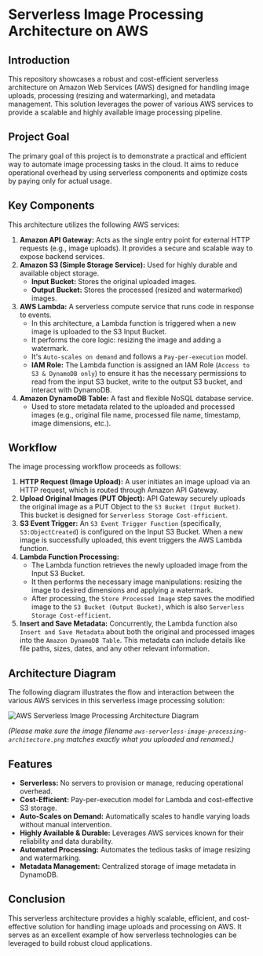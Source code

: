 # Serverless Image Processing Architecture on AWS

## Introduction

This repository showcases a robust and cost-efficient serverless architecture on Amazon Web Services (AWS) designed for handling image uploads, processing (resizing and watermarking), and metadata management. This solution leverages the power of various AWS services to provide a scalable and highly available image processing pipeline.

## Project Goal

The primary goal of this project is to demonstrate a practical and efficient way to automate image processing tasks in the cloud. It aims to reduce operational overhead by using serverless components and optimize costs by paying only for actual usage.

## Key Components

This architecture utilizes the following AWS services:

1.  **Amazon API Gateway:** Acts as the single entry point for external HTTP requests (e.g., image uploads). It provides a secure and scalable way to expose backend services.
2.  **Amazon S3 (Simple Storage Service):** Used for highly durable and available object storage.
    * **Input Bucket:** Stores the original uploaded images.
    * **Output Bucket:** Stores the processed (resized and watermarked) images.
3.  **AWS Lambda:** A serverless compute service that runs code in response to events.
    * In this architecture, a Lambda function is triggered when a new image is uploaded to the S3 Input Bucket.
    * It performs the core logic: resizing the image and adding a watermark.
    * It's `Auto-scales on demand` and follows a `Pay-per-execution` model.
    * **IAM Role:** The Lambda function is assigned an IAM Role (`Access to S3 & DynamoDB only`) to ensure it has the necessary permissions to read from the input S3 bucket, write to the output S3 bucket, and interact with DynamoDB.
4.  **Amazon DynamoDB Table:** A fast and flexible NoSQL database service.
    * Used to store metadata related to the uploaded and processed images (e.g., original file name, processed file name, timestamp, image dimensions, etc.).

## Workflow

The image processing workflow proceeds as follows:

1.  **HTTP Request (Image Upload):** A user initiates an image upload via an HTTP request, which is routed through Amazon API Gateway.
2.  **Upload Original Images (PUT Object):** API Gateway securely uploads the original image as a PUT Object to the `S3 Bucket (Input Bucket)`. This bucket is designed for `Serverless Storage Cost-efficient`.
3.  **S3 Event Trigger:** An `S3 Event Trigger Function` (specifically, `S3:ObjectCreated`) is configured on the Input S3 Bucket. When a new image is successfully uploaded, this event triggers the AWS Lambda function.
4.  **Lambda Function Processing:**
    * The Lambda function retrieves the newly uploaded image from the Input S3 Bucket.
    * It then performs the necessary image manipulations: resizing the image to desired dimensions and applying a watermark.
    * After processing, the `Store Processed Image` step saves the modified image to the `S3 Bucket (Output Bucket)`, which is also `Serverless Storage Cost-efficient`.
5.  **Insert and Save Metadata:** Concurrently, the Lambda function also `Insert and Save Metadata` about both the original and processed images into the `Amazon DynamoDB Table`. This metadata can include details like file paths, sizes, dates, and any other relevant information.

## Architecture Diagram

The following diagram illustrates the flow and interaction between the various AWS services in this serverless image processing solution:

![AWS Serverless Image Processing Architecture Diagram](aws-serverless-image-processing-architecture.png)

*(Please make sure the image filename `aws-serverless-image-processing-architecture.png` matches exactly what you uploaded and renamed.)*

## Features

* **Serverless:** No servers to provision or manage, reducing operational overhead.
* **Cost-Efficient:** Pay-per-execution model for Lambda and cost-effective S3 storage.
* **Auto-Scales on Demand:** Automatically scales to handle varying loads without manual intervention.
* **Highly Available & Durable:** Leverages AWS services known for their reliability and data durability.
* **Automated Processing:** Automates the tedious tasks of image resizing and watermarking.
* **Metadata Management:** Centralized storage of image metadata in DynamoDB.

## Conclusion

This serverless architecture provides a highly scalable, efficient, and cost-effective solution for handling image uploads and processing on AWS. It serves as an excellent example of how serverless technologies can be leveraged to build robust cloud applications.
